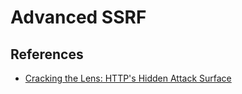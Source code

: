 # Advanced SSRF

## References

* [Cracking the Lens: HTTP's Hidden Attack Surface](http://blog.portswigger.net/2017/07/cracking-lens-targeting-https-hidden.html)